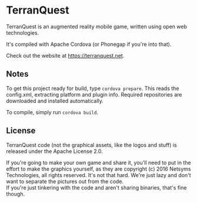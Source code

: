 TerranQuest
====================

TerranQuest is an augmented reality mobile game, written using open web 
technologies.

It's compiled with Apache Cordova (or Phonegap if you're into that).

Check out the website at https://terranquest.net.

Notes
--------------------
To get this project ready for build, type `cordova prepare`.  This reads the 
config.xml, extracting platform and plugin info.  Required repositories are 
downloaded and installed automatically.

To compile, simply run `cordova build`.

License
--------------------
TerranQuest code (not the graphical assets, like the logos and stuff) is 
released under the Apache License 2.0.

If you're going to make your own game and share it, you'll need to put in the 
effort to make the graphics yourself, as they are 
copyright (c) 2016 Netsyms Technologies, all rights reserved.  It's not that hard.
We're just lazy and don't want to separate the pictures out from the code.  
If you're just tinkering with the code and aren't sharing binaries, that's fine 
though.